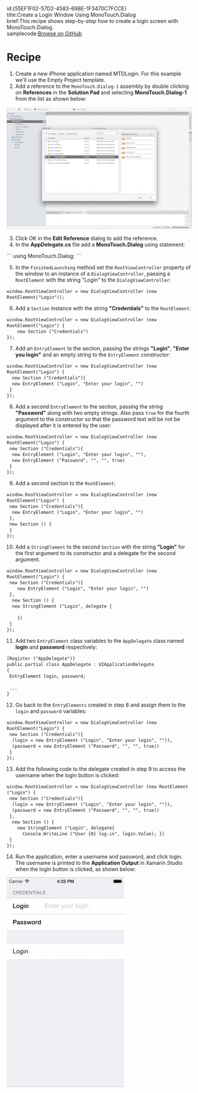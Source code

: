 id:{55EF1F02-57D2-4583-69BE-1F3470C7FCCE}  
title:Create a Login Window Using MonoTouch.Dialog  
brief:This recipe shows step-by-step how to create a login screen with MonoTouch.Dialog.  
samplecode:[Browse on GitHub](https://github.com/xamarin/recipes/tree/master/ios/content_controls/tables/create_a_login_window_using_monotouch.dialog)  

<a name="Recipe" class="injected"></a>


# Recipe

<ol>
  <li>Create a new iPhone application named MTDLogin. For this example we'll use the Empty Project template.</li>
  <li>Add a reference to the <code>MonoTouch.Dialog-1</code> assembly by double clicking on <strong>References</strong> in the <strong>Solution Pad</strong> and selecting <strong>MonoTouch.Dialog-1</strong> from the list as shown below:</li>
</ol>

 [ ![](Images/image2.png)](Images/image2.png)


<ol start="3">
  <li>Click OK in the <strong>Edit Reference</strong> dialog to add the reference. </li>  
  <li>In the <strong>AppDelegate.cs</strong> file add a <strong>MonoTouch.Dialog</strong> using statement:</li>
</ol>
```
using MonoTouch.Dialog;
```
<ol start="5">
  <li>In the <code>FinishedLaunching</code> method set the <code>RootViewController</code> property of the window to an instance of a <code>DialogViewController</code>, passing a <code>RootElement</code> with the string "Login" to the <code>DialogViewController</code>:</li>
</ol>

```
window.RootViewController = new DialogViewController (new RootElement("Login"));
```

<ol start="6">
  <li>Add a <code>Section</code> instance with the string <strong>"Credentials"</strong> to the <code>RootElement</code>:</li>
</ol>

```
window.RootViewController = new DialogViewController (new RootElement("Login") {
    new Section ("Credentials")
});
```

<ol start="7">
  <li>Add an <code>EntryElement</code> to the section, passing the strings <strong>"Login"</strong>, <strong>"Enter you login"</strong> and an empty string to the <code>EntryElement</code> constructor:</li>
</ol>

```
window.RootViewController = new DialogViewController (new RootElement("Login") {
  new Section ("Credentials"){
  new EntryElement ("Login", "Enter your login", "")
 }
});
```

<ol start="8">
  <li>Add a second <code>EntryElement</code> to the section, passing the string <strong>"Password"</strong> along with two empty strings. Also pass <code>true</code> for the fourth argument to the constructor so that the password text will be not be displayed after it is entered by the user:</li>
</ol>

```
window.RootViewController = new DialogViewController (new RootElement("Login") {
 new Section ("Credentials"){
  new EntryElement ("Login", "Enter your login", ""),
  new EntryElement ("Password", "", "", true)
 }
});
```
<ol start="9">
  <li>Add a second section to the <code>RootElement</code>:</li>
</ol>

```
window.RootViewController = new DialogViewController (new RootElement("Login") {
 new Section ("Credentials"){
  new EntryElement ("Login", "Enter your login", "")
 },
 new Section () {
 }
});
```

<ol start="10">
  <li>Add a <code>StringElement</code> to the second <code>Section</code> with the string <strong>"Login"</strong> for the first argument to its constructor and a delegate for the second argument.</li>
</ol>

```
window.RootViewController = new DialogViewController (new RootElement("Login") {
 new Section ("Credentials"){
    new EntryElement ("Login", "Enter your login", "")
 },
  new Section () {
  new StringElement ("Login", delegate {

    })
 }
});
```

<ol start="11">
  <li>Add two <code>EntryElement</code> class variables to the <code>AppDelegate</code> class named <strong>login</strong> and <strong>password</strong> respectively:</li>
</ol>

```
[Register ("AppDelegate")]
public partial class AppDelegate : UIApplicationDelegate
{
 EntryElement login, password;

 ...
}
```

<ol start="12">
  <li>Go back to the <code>EntryElements</code> created in step 8 and assign them to the <code>login</code> and <code>password</code> variables:</li>
</ol>

```
window.RootViewController = new DialogViewController (new RootElement("Login") {
 new Section ("Credentials"){
  (login = new EntryElement ("Login", "Enter your login", "")),
  (password = new EntryElement ("Password", "", "", true))
 }
});
```
<ol start="13">
  <li>Add the following code to the delegate created in step 9 to access the username when the login button is clicked:</li>
</ol>

```
window.RootViewController = new DialogViewController (new RootElement ("Login") {
 new Section ("Credentials"){
  (login = new EntryElement ("Login", "Enter your login", "")),
  (password = new EntryElement ("Password", "", "", true))
 },
  new Section () {
    new StringElement ("Login", delegate{
      Console.WriteLine ("User {0} log-in", login.Value); })  
 }
});
```



<ol start="14">
  <li>Run the application, enter a username and password, and click login. The username is printed to the <strong>Application Output</strong> in Xamarin Studio when the login button is clicked, as shown below:</li>
</ol>

 [ ![](Images/image3.png)](Images/image3.png)
